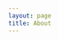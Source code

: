 ```yaml
---
layout: page
title: About
---
```


<div class="gistpost">
	<script src="{{ site.gist_url }}about.md"></script>
</div>

<script src="{{ site.gist_url }}about.md"></script>